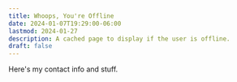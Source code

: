```yaml
---
title: Whoops, You're Offline
date: 2024-01-07T19:29:00-06:00
lastmod: 2024-01-27
description: A cached page to display if the user is offline.
draft: false
---
```


Here's my contact info and stuff.
